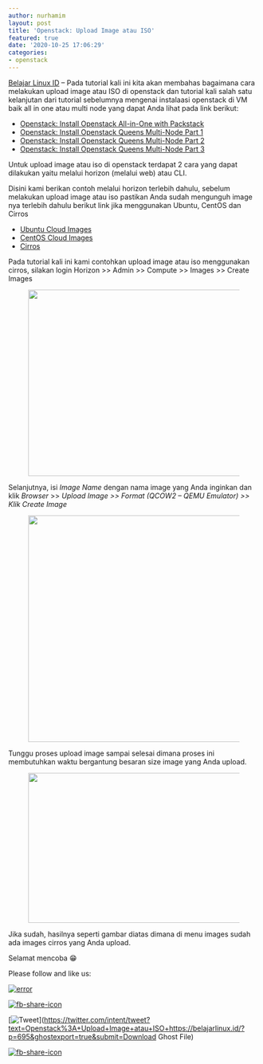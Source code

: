 ```yaml
---
author: nurhamim
layout: post
title: 'Openstack: Upload Image atau ISO'
featured: true
date: '2020-10-25 17:06:29'
categories:
- openstack
---
```


[Belajar Linux ID](/) – Pada tutorial kali ini kita akan membahas bagaimana cara melakukan upload image atau ISO di openstack dan tutorial kali salah satu kelanjutan dari tutorial sebelumnya mengenai instalaasi openstack di VM baik all in one atau multi node yang dapat Anda lihat pada link berikut:

- [Openstack: Install Openstack All-in-One with Packstack](/openstack-02-install-openstack-all-in-one-with-packstack/)
- [Openstack: Install Openstack Queens Multi-Node Part 1](/openstack-install-openstack-queens-multi-node-part-1/)
- [Openstack: Install Openstack Queens Multi-Node Part 2](/openstack-install-openstack-queens-multi-node-part-2/)
- [Openstack: Install Openstack Queens Multi-Node Part 3](/openstack-install-openstack-queens-multi-node-part-3/)

Untuk upload image atau iso di openstack terdapat 2 cara yang dapat dilakukan yaitu melalui horizon (melalui web) atau CLI.

Disini kami berikan contoh melalui horizon terlebih dahulu, sebelum melakukan upload image atau iso pastikan Anda sudah mengunguh image nya terlebih dahulu berikut link jika menggunakan Ubuntu, CentOS dan Cirros

- [Ubuntu Cloud Images](https://cloud-images.ubuntu.com/)
- [CentOS Cloud Images](https://cloud.centos.org/centos/)
- [Cirros](https://download.cirros-cloud.net/)

Pada tutorial kali ini kami contohkan upload image atau iso menggunakan cirros, silakan login Horizon \>\> Admin \>\> Compute \>\> Images \>\> Create Images

<figure class="wp-block-image size-large"><img loading="lazy" width="1024" height="374" src="/content/images/wordpress/2020/10/1-2-1024x374.png" alt="" class="wp-image-696" srcset="/content/images/wordpress/2020/10/1-2-1024x374.png 1024w, /content/images/wordpress/2020/10/1-2-300x109.png 300w, /content/images/wordpress/2020/10/1-2-768x280.png 768w, /content/images/wordpress/2020/10/1-2.png 1357w" sizes="(max-width: 1024px) 100vw, 1024px"></figure>

Selanjutnya, isi _Image Name_ dengan nama image yang Anda inginkan dan klik _Browser_ \>\> _Upload Image_ _\>\> Format (QCOW2 – QEMU Emulator)_ _\>\> Klik Create Image_

<figure class="wp-block-image size-large"><img loading="lazy" width="959" height="455" src="/content/images/wordpress/2020/10/2-3.png" alt="" class="wp-image-697" srcset="/content/images/wordpress/2020/10/2-3.png 959w, /content/images/wordpress/2020/10/2-3-300x142.png 300w, /content/images/wordpress/2020/10/2-3-768x364.png 768w" sizes="(max-width: 959px) 100vw, 959px"></figure>

Tunggu proses upload image sampai selesai dimana proses ini membutuhkan waktu bergantung besaran size image yang Anda upload.

<figure class="wp-block-image size-large"><img loading="lazy" width="1024" height="301" src="/content/images/wordpress/2020/10/3-1-1024x301.png" alt="" class="wp-image-698" srcset="/content/images/wordpress/2020/10/3-1-1024x301.png 1024w, /content/images/wordpress/2020/10/3-1-300x88.png 300w, /content/images/wordpress/2020/10/3-1-768x226.png 768w, /content/images/wordpress/2020/10/3-1.png 1361w" sizes="(max-width: 1024px) 100vw, 1024px"></figure>

Jika sudah, hasilnya seperti gambar diatas dimana di menu images sudah ada images cirros yang Anda upload.

Selamat mencoba 😁

Please follow and like us:

[![error](/wp-content/plugins/ultimate-social-media-icons/images/follow_subscribe.png)](https://api.follow.it/widgets/icon/VHc3d1lpVGdwRnE5QnV0eERCNUx5RCtvTTVoUkNYS3NNRmd5eVhlQW9tNXRHS3VTbGh6Y0NybkRJRS8zSGpjRDVZb1ZGMlNTSEpJYUpuZzZqNzdnd3VSN3dwM2VlQTF6ejJEaGV5UGRUbnlEcHFNd3luYTV4ZTZtUGowVWI2Q2x8M2kzdnBEeUIrUk5xOFI5TXZ3cHF3bFNQRkRJSGhUNGdrRFd0TlNtdE1OWT0=/OA==/)

[![fb-share-icon](/wp-content/plugins/ultimate-social-media-icons/images/visit_icons/fbshare_bck.png "Facebook Share")](https://www.facebook.com/sharer/sharer.php?u=https%3A%2F%2Fbelajarlinux.id%2F%3Fp%3D695%26ghostexport%3Dtrue%26submit%3DDownload+Ghost+File)

[![Tweet](/wp-content/plugins/ultimate-social-media-icons/images/visit_icons/en_US_Tweet.svg "Tweet")](https://twitter.com/intent/tweet?text=Openstack%3A+Upload+Image+atau+ISO+https://belajarlinux.id/?p=695&ghostexport=true&submit=Download Ghost File)

[![fb-share-icon](/wp-content/plugins/ultimate-social-media-icons/images/share_icons/Pinterest_Save/en_US_save.svg "Pin Share")](#)

<!--kg-card-end: html-->